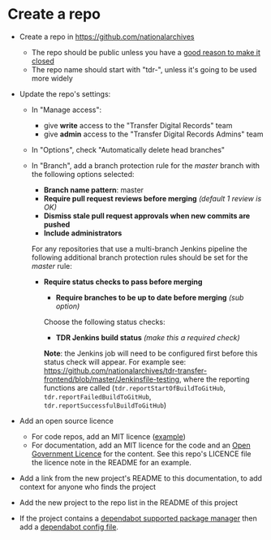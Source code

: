 # Create a repo

* Create a repo in <https://github.com/nationalarchives>
  * The repo should be public unless you have a [good reason to make it
    closed][open-code]
  * The repo name should start with "tdr-", unless it's going to be used more
    widely
* Update the repo's settings:
  * In "Manage access":
    * give **write** access to the "Transfer Digital Records" team
    * give **admin** access to the "Transfer Digital Records Admins" team
  * In "Options", check "Automatically delete head branches"
  * In "Branch", add a branch protection rule for the *master* branch with the following options selected:
    * **Branch name pattern**: master
    * **Require pull request reviews before merging** *(default 1 review is OK)*
    * **Dismiss stale pull request approvals when new commits are pushed**
    * **Include administrators**
    
    For any repositories that use a multi-branch Jenkins pipeline the following additional branch protection rules should be set for the *master* rule:
    * **Require status checks to pass before merging**      
      * **Require branches to be up to date before merging** *(sub option)*
      
      Choose the following status checks:
      * **TDR Jenkins build status** *(make this a required check)*
      
      **Note**: the Jenkins job will need to be configured first before this status check will appear. For example see: https://github.com/nationalarchives/tdr-transfer-frontend/blob/master/Jenkinsfile-testing, where the reporting functions are called (`tdr.reportStartOfBuildToGitHub`, `tdr.reportFailedBuildToGitHub`, `tdr.reportSuccessfulBuildToGitHub`)  
      
* Add an open source licence
  * For code repos, add an MIT licence ([example][mvc-licence])
  * For documentation, add an MIT licence for the code and an [Open Government
    Licence][ogl] for the content. See this repo's LICENCE file the licence note
    in the README for an example.
* Add a link from the new project's README to this documentation, to add context
  for anyone who finds the project
* Add the new project to the repo list in the README of this project
* If the project contains a [dependabot supported package manager][supported-package-managers] then add a [dependabot config file][dependabot-config].

[dependabot-config]: https://docs.github.com/en/free-pro-team@latest/github/administering-a-repository/enabling-and-disabling-version-updates
[supported-package-managers]: https://dependabot.com/docs/config-file/#package_manager-required
[open-code]: https://www.gov.uk/government/publications/open-source-guidance/when-code-should-be-open-or-closed
[mvc-licence]: https://github.com/nationalarchives/tdr-prototype-mvc/blob/master/LICENCE
[ogl]: http://www.nationalarchives.gov.uk/doc/open-government-licence/version/3/
